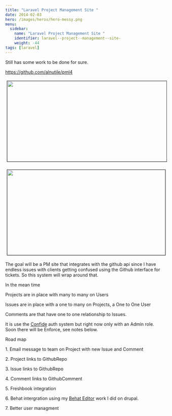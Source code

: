 ```yaml
---
title: "Laravel Project Management Site "
date: 2014-02-03
hero: /images/heros/hero-messy.png
menu:
  sidebar:
    name: "Laravel Project Management Site "
    identifier: laravel--project--management--site-
    weight: -44
tags: [laravel]
---
```


<p>Still has some work to be done for sure.&nbsp;</p>

<p><a href="https://github.com/alnutile/pml4" target="_blank">https://github.com/alnutile/pml4</a></p>

<p><img alt="" src="https://photos-6.dropbox.com/t/0/AAA1GCF2mTtb0s1auSN8bHpD-o35nmPWCiaS4tFzyvpV_Q/12/54803135/png/2048x1536/3/1391400000/0/2/Screenshot%202014-02-02%2021.00.03.png/1aYJjmaoGuRzexlxQJFxDzid7urK3GRs-8P0nvQ8SzY" style="width: 600px; height: 254px; margin: 5px; border-width: 1px; border-style: solid;" /></p>

<p><img alt="" src="https://photos-1.dropbox.com/t/0/AAA4lWC850wd95jWn1-EynEI5Q46dVP2DESbLQTqMO0PEQ/12/54803135/png/2048x1536/3/1391407200/0/2/Screenshot%202014-02-02%2023.00.10.png/1j3TfBbkROJPsr773gyeXy1mLsVzHnoQxuW-V_07cdM" style="width: 500px; height: 269px; border-width: 1px; border-style: solid; margin: 5px;" /></p>

<p>The goal will be a PM site that integrates with the github api since I have endless issues with clients getting confused using the Github interface for tickets. So this system will wrap around that.</p>

<p>In the mean time</p>

<p>Projects are&nbsp;in place with many to many on Users</p>

<p>Issues are&nbsp;in place with a one to many on Projects, a One to One User</p>

<p>Comments are that have one to one relationship to Issues.</p>

<p>It is use the <a href="https://github.com/Zizaco/confide" target="_blank">Confide</a> auth system but right now only with an Admin role. Soon there will be Enforce, see notes below.</p>

<p>Road map</p>

<p>1. Email message to team on Project with new Issue and Comment</p>

<p>2. Project links to GithubRepo</p>

<p>3. Issue links to GithubRepo</p>

<p>4. Comment links to GithubComment&nbsp;</p>

<p>5. Freshbook integration</p>

<p>6. Behat&nbsp;intergration&nbsp;using my <a href="https://github.com/alnutile/behat_editor" target="_blank">Behat Editor</a> work I did on drupal.</p>

<p>7. Better user managment</p>

<p>&nbsp;</p>
